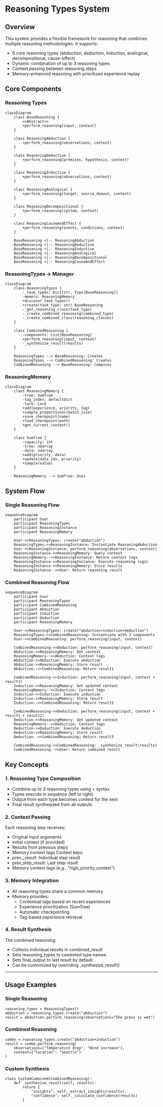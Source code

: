 
# Reasoning Types System

## Overview
This system provides a flexible framework for reasoning that combines multiple reasoning methodologies. It supports:
- 6 core reasoning types (abduction, deduction, induction, analogical, decompositional, cause-effect)
- Dynamic combination of up to 3 reasoning types
- Context passing between reasoning steps
- Memory-enhanced reasoning with prioritized experience replay

## Core Components

### Reasoning Types
```mermaid
classDiagram
    class BaseReasoning {
        <<Abstract>>
        +perform_reasoning(input, context)
    }
    
    class ReasoningAbduction {
        +perform_reasoning(observations, context)
    }
    
    class ReasoningDeductive {
        +perform_reasoning(premises, hypothesis, context)
    }
    
    class ReasoningInductive {
        +perform_reasoning(observations, context)
    }
    
    class ReasoningAnalogical {
        +perform_reasoning(target, source_domain, context)
    }
    
    class ReasoningDecompositional {
        +perform_reasoning(system, context)
    }
    
    class ReasoningCauseAndEffect {
        +perform_reasoning(events, conditions, context)
    }
    
    BaseReasoning <|-- ReasoningAbduction
    BaseReasoning <|-- ReasoningDeductive
    BaseReasoning <|-- ReasoningInductive
    BaseReasoning <|-- ReasoningAnalogical
    BaseReasoning <|-- ReasoningDecompositional
    BaseReasoning <|-- ReasoningCauseAndEffect
```

### ReasoningTypes -> Manager


```mermaid
classDiagram
    class ReasoningTypes {
        -_task_types: Dict[str, Type[BaseReasoning]]
        -memory: ReasoningMemory
        +discover_task_types()
        +create(task_type: str) BaseReasoning
        -_get_reasoning_class(task_type)
        -_create_combined_reasoning(combined_type)
        -_create_combined_class(reasoning_classes)
    }
    
    class CombinedReasoning {
        -components: List[BaseReasoning]
        +perform_reasoning(input, context)
        -_synthesize_result(results)
    }
    
    ReasoningTypes --> BaseReasoning: Creates
    ReasoningTypes --> CombinedReasoning: Creates
    CombinedReasoning --> BaseReasoning: Composes
```

### ReasoningMemory

```mermaid
classDiagram
    class ReasoningMemory {
        -tree: SumTree
        -tag_index: defaultdict
        -lock: Lock
        +add(experience, priority, tag)
        +sample_proportional(batch_size)
        +save_checkpoint(name)
        +load_checkpoint(path)
        +get_current_context()
    }
    
    class SumTree {
        -capacity: int
        -tree: ndarray
        -data: ndarray
        +add(priority, data)
        +update(data_idx, priority)
        +sample(value)
    }
    
    ReasoningMemory --> SumTree: Uses
```

## System Flow

### Single Reasoning Flow

```mermaid
sequenceDiagram
    participant User
    participant ReasoningTypes
    participant ReasoningInstance
    participant ReasoningMemory
    
    User->>ReasoningTypes: create("abduction")
    ReasoningTypes->>ReasoningInstance: Instantiate ReasoningAbduction
    User->>ReasoningInstance: perform_reasoning(observations, context)
    ReasoningInstance->>ReasoningMemory: Query context
    ReasoningMemory-->>ReasoningInstance: Return context tags
    ReasoningInstance->>ReasoningInstance: Execute reasoning logic
    ReasoningInstance->>ReasoningMemory: Store results
    ReasoningInstance-->>User: Return reasoning result
```

### Combined Reasoning Flow

```mermaid
sequenceDiagram
    participant User
    participant ReasoningTypes
    participant CombinedReasoning
    participant Abduction
    participant Induction
    participant Deduction
    participant ReasoningMemory
    
    User->>ReasoningTypes: create("abduction+induction+deduction")
    ReasoningTypes->>CombinedReasoning: Instantiate with 3 components
    User->>CombinedReasoning: perform_reasoning(input, context)
    
    CombinedReasoning->>Abduction: perform_reasoning(input, context)
    Abduction->>ReasoningMemory: Get context
    ReasoningMemory-->>Abduction: Context tags
    Abduction->>Abduction: Execute abduction
    Abduction->>ReasoningMemory: Store result
    Abduction-->>CombinedReasoning: Return result1
    
    CombinedReasoning->>Induction: perform_reasoning(input, context + result1)
    Induction->>ReasoningMemory: Get updated context
    ReasoningMemory-->>Induction: Context tags
    Induction->>Induction: Execute induction
    Induction->>ReasoningMemory: Store result
    Induction-->>CombinedReasoning: Return result2
    
    CombinedReasoning->>Deduction: perform_reasoning(input, context + result1 + result2)
    Deduction->>ReasoningMemory: Get updated context
    ReasoningMemory-->>Deduction: Context tags
    Deduction->>Deduction: Execute deduction
    Deduction->>ReasoningMemory: Store result
    Deduction-->>CombinedReasoning: Return result3
    
    CombinedReasoning->>CombinedReasoning: _synthesize_result(results)
    CombinedReasoning-->>User: Return combined result
```

## Key Concepts
### 1. Reasoning Type Composition
- Combine up to 3 reasoning types using + syntax
- Types execute in sequence (left to right)
- Output from each type becomes context for the next
- Final result synthesized from all outputs

### 2. Context Passing
Each reasoning step receives:
- Original input arguments
- Initial context (if provided)
- Results from previous steps
- Memory context tags
Context keys:
- prev_<TypeName>_result: Individual step result
- prev_step_result: Last step result
- Memory context tags (e.g., "high_priority_context")

### 3. Memory Integration
- All reasoning types share a common memory
- Memory provides:
    - Contextual tags based on recent experiences
    - Experience prioritization (SumTree)
    - Automatic checkpointing
    - Tag-based experience retrieval

### 4. Result Synthesis
The combined reasoning:
- Collects individual results in combined_result
- Sets reasoning_types to combined type names
- Sets final_output to last result by default
- Can be customized by overriding _synthesize_result()

----

## Usage Examples

### Single Reasoning
```code
reasoning_types = ReasoningTypes()
abduction = reasoning_types.create("abduction")
result = abduction.perform_reasoning(observations="The grass is wet")
```

### Combined Reasoning
```code
combo = reasoning_types.create("abduction+induction")
result = combo.perform_reasoning(
    observations=["Temperature drop", "Wind increase"],
    context={"location": "Seattle"}
)
```

### Custom Synthesis
```code
class CustomCombined(CombinedReasoning):
    def _synthesize_result(self, results):
        return {
            "insights": self._extract_insights(results),
            "confidence": self._calculate_confidence(results)
        }
```
